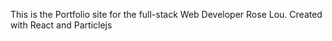 This is the Portfolio site for the full-stack Web Developer Rose Lou. Created with React and Particlejs